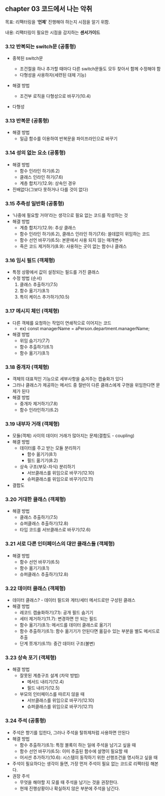 ## chapter 03 코드에서 나는 악취

목표: 리팩터링을 ‘**언제**’ 진행해야 하는지 시점을 알기 위함.

내용: 리팩터링이 필요한 시점을 감지하는 **센서가이드**

### 3.12 반복되는 switch문 (공통형)

- 중복된 switch문
  - 조건절을 하나 추가할 때마다 다른 switch문들도 모두 찾아서 함께 수정해야 함
  - 다형성을 사용하자(세련된 대체 기능)

- 해결 방법
  - 조건부 로직을 다형성으로 바꾸기(10.4)

- 다형성

### 3.13 반복문 (공통형)

- 해결 방법
  - 일급 함수를 이용하여 반복문을 파이프라인으로 바꾸기

### 3.14 성의 없는 요소 (공통형)

- 해결 방법 
  - 함수 인라인 하기(6.2)
  - 클래스 인라인 하기(7.6)
  - 계층 합치기(12.9): 상속인 경우
- 진배없다(그보다 못하거나 다를 것이 없다)

### 3.15 추측성 일반화 (공통형)

- ‘나중에 필요할 거야’라는 생각으로 필요 없는 코드를 작성하는 것
- 해결 방법
  - 계층 합치기(12.9): 추상 클래스
  - 함수 인라인 하기(6.2), 클래스 인라인 하기(7.6): 쓸데없이 위임하는 코드
  - 함수 선언 바꾸기(6.5): 본문에서 사용 되지 않는 매개변수
  - 죽은 코드 제거하기(8.9): 사용하는 곳이 없는 함수나 클래스

### 3.16 임시 필드 (객체형)

- 특정 상황에서 값이 설정되는 필드를 가진 클래스
- 수정 방법 (순서)
  1. 클래스 추출하기(7.5)
  2. 함수 옮기기(8.1)
  3. 특이 케이스 추가하기(10.5)

### 3.17 메시지 체인 (객체형)

- 다른 객체를 요청하는 작업이 연쇄적으로 이어지는 코드
  - ex) const managerName = aPerson.department.managerName;
- 해결 방법
  - 위임 숨기기(7.7)
  - 함수 추출하기(6.1)
  - 함수 옮기기(8.1)

### 3.18 중개자 (객체형)

- 객체의 대표적인 기능으로 세부사항을 숨겨주는 캡슐화가 있다
- 그러나 클래스가 제공하는 메서드 중 절반이 다른 클래스에게 구현을 위임한다면 문제가 된다
- 해결 방법
  - 중개자 제거하기(7.8)
  - 함수 인라인하기(6.2)

### 3.19 내부자 거래 (객체형)

- 모듈(객체) 사이의 데이터 거래가 많아지는 문제(결합도 - coupling)
- 해결 방법
  - 데이터를 주고 받는 모듈 분리하기
    - 함수 옮기기(8.1)
    - 필드 옮기기(8.2)
  - 상속 구조(부모-자식) 분리하기
    - 서브클래스를 위임으로 바꾸기(12.10)
    - 슈퍼클래스를 위임으로 바꾸기(12.11)
- 결합도

### 3.20 거대한 클래스 (객체형)

- 해결 방법
  - 클래스 추출하기(7.5)
  - 슈퍼클래스 추출하기(12.8)
  - 타입 코드를 서브클래스로 바꾸기(12.6)

### 3.21 서로 다른 인터페이스의 대안 클래스들 (객체형)

- 해결 방법
  - 함수 선언 바꾸기(6.5)
  - 함수 옮기기(8.1)
  - 슈퍼클래스 추출하기(12.8)

### 3.22 데이터 클래스 (객체형)

- 데이터 클래스? - 데이터 필드와 게터/세터 메서드로만 구성된 클래스
- 해결 방법
  - 레코드 캡슐화하기(7.1): 공개 필드 숨기기
  - 세터 제거하기(11.7): 변경하면 안 되는 필드
  - 함수 옮기기(8.1): 메서드를 데이터 클래스로 옮기기
  - 함수 추출하기(6.1): 함수 옮기기가 안된다면 옮길수 있는 부분을 별도 메서드로 추출
  - 단계 쪼개기(6.11): 중간 데이터 구조(불변)

### 3.23 상속 포기 (객체형)

- 해결 방법
  - 잘못된 계층구조 설계 (차악 방법)
    - 메서드 내리기(12.4)
    - 필드 내리기(12.5)
  - 부모의 인터페이스를 따르지 않을 때
    - 서브클래스를 위임으로 바꾸기(12.10)
    - 슈퍼클래스를 위임으로 바꾸기(12.11)

### 3.24 주석 (공통형)

- 주석은 향기를 입힌다, 그러나 주석을 탈취제처럼 사용하면 안된다
- 해결 방법
  - 함수 추출하기(6.1): 특정 블록이 하는 일에 주석을 남기고 싶을 때
  - 함수 선언 바꾸기(6.5): 이미 추출된 함수에 설명이 필요할 때
  - 어서션 추가하기(10.6): 시스템이 동작하기 위한 선행조건을 명시하고 싶을 때
- 주석이 필요하다는 생각이 들면, 가장 먼저 주석이 필요 없는 코드로 리팩터링 해본다.
- 권장 주석
  - 무엇을 해야할 지 모를 때 주석을 남기는 것을 권장한다.
  - 현재 진행상황이나 확실하지 않은 부분에 주석을 남긴다.
